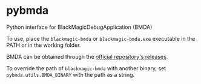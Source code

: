 # pybmda
Python interface for BlackMagicDebugApplication (BMDA)

To use, place the `blackmagic-bmda` or `blackmagic-bmda.exe` executable in the PATH or in the working folder.

BMDA can be obtained through the [official repository's releases](https://github.com/blackmagic-debug/blackmagic/releases).

To override the path of `blackmagic-bmda` with another binary, set `pybmda.utils.BMDA_BINARY` with the path as a string.
